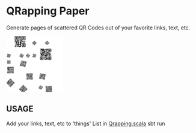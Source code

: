 # QRapping Paper
Generate pages of scattered QR Codes out of your favorite links, text, etc.

![Example](doc/example.png)

## USAGE
Add your links, text, etc to 'things' List in [Qrapping.scala](src/main/scala/net/reisub/qrapping/Qrapper.scala#L7) 
sbt run
